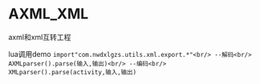 # AXML_XML
axml和xml互转工程

lua调用demo
`
import"com.nwdxlgzs.utils.xml.export.*"<br/>
--解码<br/>
AXMLparser().parse(输入,输出)<br/>
--编码<br/>
XMLparser().parse(activity,输入,输出)
`

